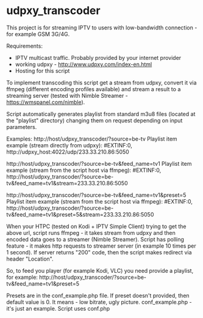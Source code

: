 # udpxy_transcoder

This project is for streaming IPTV to users with low-bandwidth
connection - for example GSM 3G/4G.

Requirements:
 - IPTV multicast traffic. Probably provided by your internet provider
 - working udpxy - http://www.udpxy.com/index-en.html
 - Hosting for this script

To implement transcoding this script get a stream from udpxy, convert
it via ffmpeg (different encoding profiles available) and stream a
result to a streaming server (tested with Nimble Streamer -
https://wmspanel.com/nimble).

Script automatically generates playlist from standard m3u8 files
(located at the "playlist" directory) changing them on request
depending on input parameters.

Examples:
http://host/udpxy_transcoder/?source=be-tv
    Playlist item example (stream directly from udpxy):
    #EXTINF:0,
    http://udpxy_host:4022/udp/233.33.210.86:5050

http://host/udpxy_transcoder/?source=be-tv&feed_name=tv1
    Playlist item example (stream from the script host via ffmpeg):
    #EXTINF:0,
    http://host/udpxy_transcoder/?source=be-tv&feed_name=tv1&stream=233.33.210.86:5050

http://host/udpxy_transcoder/?source=be-tv&feed_name=tv1&preset=5
    Playlist item example (stream from the script host via ffmpeg):
    #EXTINF:0,
    http://host/udpxy_transcoder/?source=be-tv&feed_name=tv1&preset=5&stream=233.33.210.86:5050

When your HTPC (tested on Kodi + IPTV Simple Client) trying to get the
above url, script runs ffmpeg - it takes stream from udpxy and then
encoded data goes to a streamer (Nimble Streamer).
Script has polling feature - it makes http requests to streamer server
(in example 10 times per 1 second).
If server returns "200" code, then the script makes redirect via
header "Location".

So, to feed you player (for example Kodi, VLC) you need provide a
playlist, for example:
http://host/udpxy_transcoder/?source=be-tv&feed_name=tv1&preset=5

Presets are in the conf_example.php file.
If preset doesn't provided, then default value is 0. It means -
low bitrate, ugly picture.
conf_example.php - it's just an example. Script uses conf.php
